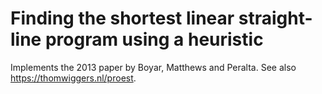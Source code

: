 Finding the shortest linear straight-line program using a heuristic
===================================================================

Implements the 2013 paper by Boyar, Matthews and Peralta. See also
https://thomwiggers.nl/proest.

